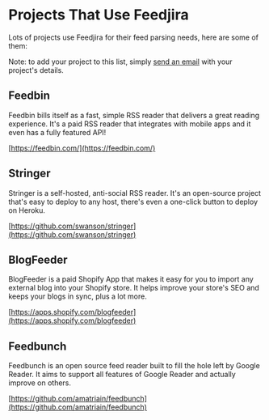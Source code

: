 # Projects That Use Feedjira

Lots of projects use Feedjira for their feed parsing needs, here are some of
them:

Note: to add your project to this list, simply [send an email](email) with your
project's details.

[email]: mailto:feedjira@gmail.com

## Feedbin

Feedbin bills itself as a fast, simple RSS reader that delivers a great reading
experience. It's a paid RSS reader that integrates with mobile apps and it even
has a fully featured API!

[https://feedbin.com/](https://feedbin.com/)

## Stringer

Stringer is a self-hosted, anti-social RSS reader. It's an open-source project
that's easy to deploy to any host, there's even a one-click button to deploy on
Heroku.

[https://github.com/swanson/stringer](https://github.com/swanson/stringer)

## BlogFeeder

BlogFeeder is a paid Shopify App that makes it easy for you to import any
external blog into your Shopify store. It helps improve your store's SEO and
keeps your blogs in sync, plus a lot more.

[https://apps.shopify.com/blogfeeder](https://apps.shopify.com/blogfeeder)

## Feedbunch

Feedbunch is an open source feed reader built to fill the hole left by Google
Reader. It aims to support all features of Google Reader and actually improve on
others.

[https://github.com/amatriain/feedbunch](https://github.com/amatriain/feedbunch)
